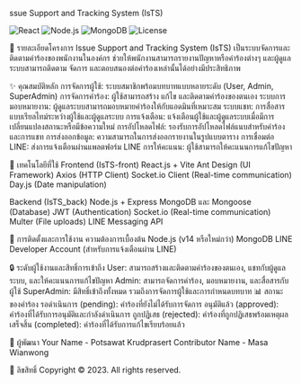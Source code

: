 ssue Support and Tracking System (IsTS)

<img alt="React" src="https://img.shields.io/badge/React-18-blue.svg">
<img alt="Node.js" src="https://img.shields.io/badge/Node.js-16.x-green.svg">
<img alt="MongoDB" src="https://img.shields.io/badge/MongoDB-4.x-green.svg">
<img alt="License" src="https://img.shields.io/badge/license-MIT-blue.svg">

📝 รายละเอียดโครงการ
Issue Support and Tracking System (IsTS) เป็นระบบจัดการและติดตามคำร้องของพนักงานในองค์กร ช่วยให้พนักงานสามารถรายงานปัญหาหรือคำร้องต่างๆ และผู้ดูแลระบบสามารถติดตาม จัดการ และตอบสนองต่อคำร้องเหล่านั้นได้อย่างมีประสิทธิภาพ

✨ คุณสมบัติหลัก
การจัดการผู้ใช้: ระบบสมาชิกพร้อมบทบาทแบบหลายระดับ (User, Admin, SuperAdmin)
การจัดการคำร้อง: ผู้ใช้สามารถสร้าง แก้ไข และติดตามคำร้องของตนเอง
ระบบการมอบหมายงาน: ผู้ดูแลระบบสามารถมอบหมายคำร้องให้กับแอดมินที่เหมาะสม
ระบบแชท: การสื่อสารแบบเรียลไทม์ระหว่างผู้ใช้และผู้ดูแลระบบ
การแจ้งเตือน: แจ้งเตือนผู้ใช้และผู้ดูแลระบบเมื่อมีการเปลี่ยนแปลงสถานะหรือมีข้อความใหม่
การอัปโหลดไฟล์: รองรับการอัปโหลดไฟล์แนบสำหรับคำร้องและการแชท
การส่งออกข้อมูล: ความสามารถในการส่งออกรายงานในรูปแบบตาราง
การเชื่อมต่อ LINE: ส่งการแจ้งเตือนผ่านแพลตฟอร์ม LINE
การให้คะแนน: ผู้ใช้สามารถให้คะแนนการแก้ไขปัญหา

🔧 เทคโนโลยีที่ใช้
Frontend (IsTS-front)
React.js + Vite
Ant Design (UI Framework)
Axios (HTTP Client)
Socket.io Client (Real-time communication)
Day.js (Date manipulation)

Backend (IsTS_back)
Node.js + Express
MongoDB และ Mongoose (Database)
JWT (Authentication)
Socket.io (Real-time communication)
Multer (File uploads)
LINE Messaging API

🚀 การติดตั้งและการใช้งาน
ความต้องการเบื้องต้น
Node.js (v14 หรือใหม่กว่า)
MongoDB
LINE Developer Account (สำหรับการแจ้งเตือนผ่าน LINE)

🔒 ระดับผู้ใช้งานและสิทธิ์การเข้าถึง
User: สามารถสร้างและติดตามคำร้องของตนเอง, แชทกับผู้ดูแลระบบ, และให้คะแนนการแก้ไขปัญหา
Admin: สามารถจัดการคำร้อง, มอบหมายงาน, และสื่อสารกับผู้ใช้
SuperAdmin: มีสิทธิ์เข้าถึงทั้งหมด รวมถึงการจัดการผู้ใช้และการกำหนดบทบาท
📊 สถานะของคำร้อง
รอดำเนินการ (pending): คำร้องที่ยังไม่ได้รับการจัดการ
อนุมัติแล้ว (approved): คำร้องที่ได้รับการอนุมัติและกำลังดำเนินการ
ถูกปฏิเสธ (rejected): คำร้องที่ถูกปฏิเสธพร้อมเหตุผล
เสร็จสิ้น (completed): คำร้องที่ได้รับการแก้ไขเรียบร้อยแล้ว

👥 ผู้พัฒนา
Your Name - Potsawat Krudprasert
Contributor Name - Masa Wianwong

📄 ลิขสิทธิ์
Copyright © 2023. All rights reserved.